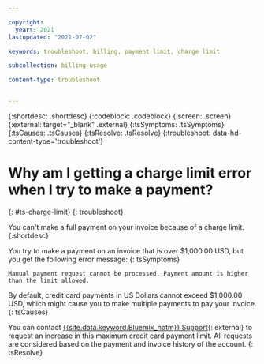 ```yaml
---

copyright:
  years: 2021
lastupdated: "2021-07-02"

keywords: troubleshoot, billing, payment limit, charge limit

subcollection: billing-usage

content-type: troubleshoot


---
```


{:shortdesc: .shortdesc}
{:codeblock: .codeblock}
{:screen: .screen}
{:external: target="_blank" .external}
{:tsSymptoms: .tsSymptoms}
{:tsCauses: .tsCauses}
{:tsResolve: .tsResolve}
{:troubleshoot: data-hd-content-type='troubleshoot'}


# Why am I getting a charge limit error when I try to make a payment?
{: #ts-charge-limit}
{: troubleshoot}

You can't make a full payment on your invoice because of a charge limit.   
{:shortdesc}

You try to make a payment on an invoice that is over $1,000.00 USD, but you get the following error message:
{: tsSymptoms}

`Manual payment request cannot be processed. Payment amount is higher than the limit allowed.`

By default, credit card payments in US Dollars cannot exceed $1,000.00 USD, which might cause you to make multiple payments to pay your invoice.  
{: tsCauses}

You can contact [{{site.data.keyword.Bluemix_notm}} Support](https://{DomainName}/unifiedsupport/supportcenter){: external} to request an increase in this maximum credit card payment limit. All requests are considered based on the payment and invoice history of the account.
{: tsResolve}



